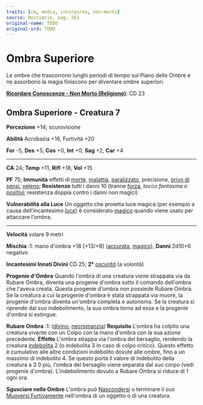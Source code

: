 ```yaml
---
traits: [cm, media, incorporeo, non-morto]
source: Bestiario, pag. 261
original-name: TODO
original-srd: TODO
---
```


# Ombra Superiore

Le ombre che trascorrono lunghi periodi di tempo sul Piano delle Ombre e ne
assorbono la magia finiscono per diventare ombre superiori.

**[Ricordare Conoscenze - Non Morto (Religione)](/azioni/abilita/ricordare-conoscenze)**:
CD 23

## Ombra Superiore - Creatura 7

**Percezione** +14; scurovisione

**Abilità** Acrobazia +16, Furtività +20

**For** -5, **Des** +5, **Cos** +0, **Int** +0, **Sag** +2, **Car** +4

---

**CA** 24; **Temp** +11, **Rifl** +18, **Vol** +15

**PF** 75; **Immunità** effetti di [morte](/tratti/morte),
[malattia](/tratti/malattia), [paralizzato](/condizioni/paralizzato),
precisione, [privo di sensi](/condizioni/privo-di-sensi),
[veleno](/tratti/veleno); **Resistenze** tutti i danni 10 (tranne
[forza](/tratti/forza), _tocco fantasma_ o [positivi](/tratti/positivo);
resistenza doppia contro i danni non magici)

**Vulnerabilità alla Luce** Un oggetto che proietta luce magica (per esempio a
causa dell'incantesimo _[luce](/incantesimi/luce)_) è considerato
[magico](/tratti/magico) quando viene usato per attaccare l'ombra.

---

**Velocità** volare 9 metri

**Mischia** :1: mano d'ombra +18 \[+13/+8] ([accurata](/tratti/accurata),
[magico](/tratti/magico)), **Danni** 2d10+6 negativo

**Incantesimi Innati Divini** CD 25; **2°** _[oscurità](/incantesimi/oscurita)_
(a volontà)

**Progenie d'Ombra** Quando l'ombra di una creatura viene strappata via da
Rubare Ombra, diventa una progenie d'ombra sotto il comando dell'ombra che
l'aveva creata. Questa progenie d'ombra non possiede Rubare Ombra. Se la
creatura a cui la progenie d'ombra è stata strappata via muore, la progenie
d'ombra diventa un'ombra completa e autonoma. Se la creatura si riprende dal suo
indebolimento, la sua ombra torna ad essa e la progenie d'ombra si estingue.

**Rubare Ombra** :1: ([divino](/tratti/divino),
[necromanzia](/tratti/necromanzia)) **Requisito** L'ombra ha colpito una
creatura vivente con un Colpo con la mano d'ombra con la sua azione precedente.
**Effetto** L'ombra strappa via l'ombra del bersaglio, rendendo la creatura
[indebolita](/condizioni/indebolito) 2 (o indebolita 3 in caso di colpo
critico). Questo effetto è cumulativo alle altre condizioni indebolito dovute
alle ombre, fino a un massimo di indebolito 4. Se questo porta il valore di
indebolito della creatura a 3 0 più, l'ombra del bersaglio viene separata dal
suo corpo (vedi progenie d'ombra). L'indebolimento dovuto a Rubare Ombra si
riduce di 1 ogni ora.

**Sgusciare nelle Ombre** L'ombra può [Nascondersi](/azioni/abilita/nascondersi)
o terminare il suo
[Muoversi Furtivamente](/azioni/abilita/muoversi-furtivamente) nell'ombra di un
oggetto o di una creatura.
